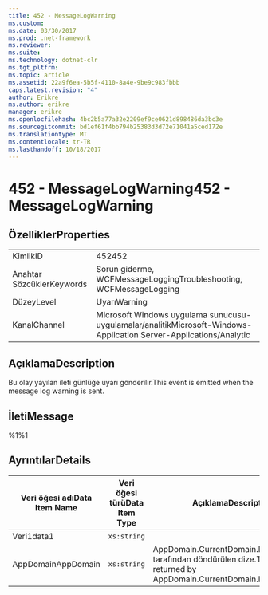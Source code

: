 ```yaml
---
title: 452 - MessageLogWarning
ms.custom: 
ms.date: 03/30/2017
ms.prod: .net-framework
ms.reviewer: 
ms.suite: 
ms.technology: dotnet-clr
ms.tgt_pltfrm: 
ms.topic: article
ms.assetid: 22a9f6ea-5b5f-4110-8a4e-9be9c983fbbb
caps.latest.revision: "4"
author: Erikre
ms.author: erikre
manager: erikre
ms.openlocfilehash: 4bc2b5a77a32e2209ef9ce0621d898486da3bc3e
ms.sourcegitcommit: bd1ef61f4bb794b25383d3d72e71041a5ced172e
ms.translationtype: MT
ms.contentlocale: tr-TR
ms.lasthandoff: 10/18/2017
---
```

# <a name="452---messagelogwarning"></a><span data-ttu-id="f939f-102">452 - MessageLogWarning</span><span class="sxs-lookup"><span data-stu-id="f939f-102">452 - MessageLogWarning</span></span>
## <a name="properties"></a><span data-ttu-id="f939f-103">Özellikler</span><span class="sxs-lookup"><span data-stu-id="f939f-103">Properties</span></span>  
  
|||  
|-|-|  
|<span data-ttu-id="f939f-104">Kimlik</span><span class="sxs-lookup"><span data-stu-id="f939f-104">ID</span></span>|<span data-ttu-id="f939f-105">452</span><span class="sxs-lookup"><span data-stu-id="f939f-105">452</span></span>|  
|<span data-ttu-id="f939f-106">Anahtar Sözcükler</span><span class="sxs-lookup"><span data-stu-id="f939f-106">Keywords</span></span>|<span data-ttu-id="f939f-107">Sorun giderme, WCFMessageLogging</span><span class="sxs-lookup"><span data-stu-id="f939f-107">Troubleshooting, WCFMessageLogging</span></span>|  
|<span data-ttu-id="f939f-108">Düzey</span><span class="sxs-lookup"><span data-stu-id="f939f-108">Level</span></span>|<span data-ttu-id="f939f-109">Uyarı</span><span class="sxs-lookup"><span data-stu-id="f939f-109">Warning</span></span>|  
|<span data-ttu-id="f939f-110">Kanal</span><span class="sxs-lookup"><span data-stu-id="f939f-110">Channel</span></span>|<span data-ttu-id="f939f-111">Microsoft Windows uygulama sunucusu-uygulamalar/analitik</span><span class="sxs-lookup"><span data-stu-id="f939f-111">Microsoft-Windows-Application Server-Applications/Analytic</span></span>|  
  
## <a name="description"></a><span data-ttu-id="f939f-112">Açıklama</span><span class="sxs-lookup"><span data-stu-id="f939f-112">Description</span></span>  
 <span data-ttu-id="f939f-113">Bu olay yayılan ileti günlüğe uyarı gönderilir.</span><span class="sxs-lookup"><span data-stu-id="f939f-113">This event is emitted when the message log warning is sent.</span></span>  
  
## <a name="message"></a><span data-ttu-id="f939f-114">İleti</span><span class="sxs-lookup"><span data-stu-id="f939f-114">Message</span></span>  
 <span data-ttu-id="f939f-115">%1</span><span class="sxs-lookup"><span data-stu-id="f939f-115">%1</span></span>  
  
## <a name="details"></a><span data-ttu-id="f939f-116">Ayrıntılar</span><span class="sxs-lookup"><span data-stu-id="f939f-116">Details</span></span>  
  
|<span data-ttu-id="f939f-117">Veri öğesi adı</span><span class="sxs-lookup"><span data-stu-id="f939f-117">Data Item Name</span></span>|<span data-ttu-id="f939f-118">Veri öğesi türü</span><span class="sxs-lookup"><span data-stu-id="f939f-118">Data Item Type</span></span>|<span data-ttu-id="f939f-119">Açıklama</span><span class="sxs-lookup"><span data-stu-id="f939f-119">Description</span></span>|  
|--------------------|--------------------|-----------------|  
|<span data-ttu-id="f939f-120">Veri1</span><span class="sxs-lookup"><span data-stu-id="f939f-120">data1</span></span>|`xs:string`||  
|<span data-ttu-id="f939f-121">AppDomain</span><span class="sxs-lookup"><span data-stu-id="f939f-121">AppDomain</span></span>|`xs:string`|<span data-ttu-id="f939f-122">AppDomain.CurrentDomain.FriendlyName tarafından döndürülen dize.</span><span class="sxs-lookup"><span data-stu-id="f939f-122">The string returned by AppDomain.CurrentDomain.FriendlyName.</span></span>|
